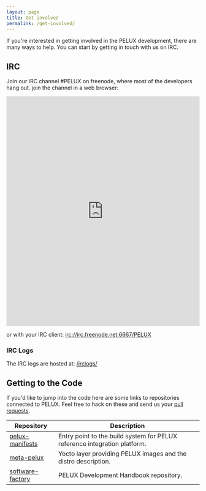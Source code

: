 ```yaml
---
layout: page
title: Get involved
permalink: /get-involved/
---
```


If you're interested in getting involved in the PELUX development, there are
many ways to help. You can start by getting in touch with us on IRC.

## IRC

Join our IRC channel #PELUX on freenode, where most of the developers hang out.
join the channel in a web browser:
<iframe style="border: 0; width: 100%; height: 600px;" src="https://kiwiirc.com/client/irc.freenode.net/#PELUX"></iframe>

or with your IRC client:
[irc://irc.freenode.net:6667/PELUX](irc://irc.freenode.net:6667/PELUX)

### IRC Logs

The IRC logs are hosted at: [/irclogs/](//pelux.io/irclogs/)

## Getting to the Code

If you'd like to jump into the code here are some links to repositories
connected to PELUX. Feel free to hack on these and send us your [pull
requests](https://help.github.com/articles/about-pull-requests/).

<table>
    <thead>
        <tr>
            <th>Repository</th>
            <th>Description</th>
        </tr>
    </thead>
    <tbody>
        <tr>
            <td>
                <a href="https://github.com/Pelagicore/pelux-manifests">pelux-manifests</a>
            </td>
            <td>
                Entry point to the build system for PELUX reference integration platform.
            </td>
        </tr>
	<tr>
            <td>
                <a href="https://github.com/Pelagicore/meta-pelux">meta-pelux</a>
            </td>
            <td>
                Yocto layer providing PELUX images and the distro description.
            </td>
        </tr>
        <tr>
            <td>
                <a href="https://github.com/Pelagicore/software-factory">software-factory</a>
            </td>
            <td>
                PELUX Development Handbook repository.
            </td>
        </tr>
    </tbody>
</table>

